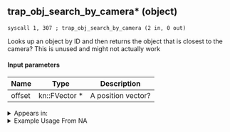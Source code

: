 ## trap_obj_search_by_camera* (object)

`syscall 1, 307 ; trap_obj_search_by_camera (2 in, 0 out)`

Looks up an object by ID and then returns the object that is closest to the camera? This is unused and might not actually work

#### Input parameters
| Name | Type | Description
|------|------|------------
| offset   | kn::FVector *   | A position vector?




<details>
	<summary>Appears in:</summary>

</details>

<details>
	<summary>Example Usage From NA</summary>
```

```
</details>

